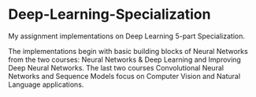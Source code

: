 # Deep-Learning-Specialization
My assignment implementations on Deep Learning 5-part Specialization.

The implementations begin with basic building blocks of Neural Networks from the two courses: Neural Networks & Deep Learning and Improving Deep Neural Networks.
The last two courses Convolutional Neural Networks and Sequence Models focus on Computer Vision and Natural Language applications.
